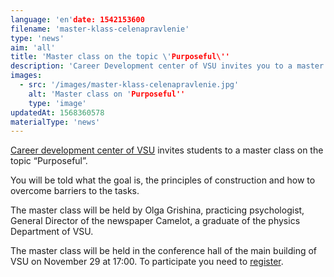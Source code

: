 ```yaml
---
language: 'en'date: 1542153600
filename: 'master-klass-celenapravlenie'
type: 'news'
aim: 'all'
title: 'Master class on the topic \'Purposeful\''
description: 'Career Development center of VSU invites you to a master class...'
images:
  - src: '/images/master-klass-celenapravlenie.jpg'
    alt: 'Master class on 'Purposeful''
    type: 'image'
updatedAt: 1568360578
materialType: 'news'
---
```

[Career development center of VSU](https://vk.com/vsu_career) invites students to a master class on the topic “Purposeful”.

You will be told what the goal is, the principles of construction and how to overcome barriers to the tasks.

The master class will be held by Olga Grishina, practicing psychologist, General Director of the newspaper Camelot, a graduate of the physics Department of VSU.

The master class will be held in the conference hall of the main building of VSU on November 29 at 17:00. To participate you need to [register](https://vk.cc/8Hhw16).
